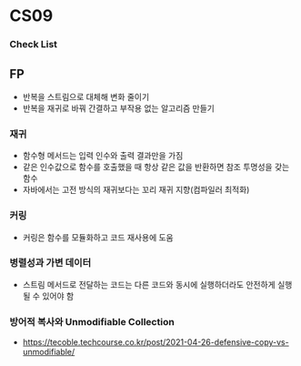 # CS09

### Check List

## FP
- 반복을 스트림으로 대체해 변화 줄이기
- 반복을 재귀로 바꿔 간결하고 부작용 없는 알고리즘 만들기

### 재귀
- 함수형 메서드는 입력 인수와 출력 결과만을 가짐
- 같은 인수값으로 함수를 호출했을 때 항상 같은 값을 반환하면 참조 투명성을 갖는 함수
- 자바에서는 고전 방식의 재귀보다는 꼬리 재귀 지향(컴파일러 최적화)

### 커링
- 커링은 함수를 모듈화하고 코드 재사용에 도움

### 병렬성과 가변 데이터
- 스트림 메서드로 전달하는 코드는 다른 코드와 동시에 실행하더라도 안전하게 실행될 수 있어야 함

### 방어적 복사와 Unmodifiable Collection
- https://tecoble.techcourse.co.kr/post/2021-04-26-defensive-copy-vs-unmodifiable/